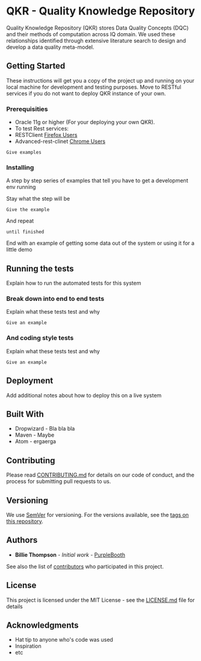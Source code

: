 # QKR - Quality Knowledge Repository

Quality Knowledge Repository (QKR) stores Data Quality Concepts (DQC) and their methods of computation across IQ domain. We used these relationships identified through extensive literature search to design and develop a data quality meta-model.


## Getting Started

These instructions will get you a copy of the project up and running on your local machine for development and testing purposes. Move to RESTful services if you do not want to deploy QKR instance of your own.

### Prerequisities

* Oracle 11g or higher (For your deploying your own QKR). 
* To test Rest services: 
* RESTClient [Firefox Users](https://addons.mozilla.org/en-US/firefox/addon/restclient/)
* Advanced-rest-clinet [Chrome Users](https://chrome.google.com/webstore/detail/advanced-rest-client/hgmloofddffdnphfgcellkdfbfbjeloo?hl=en-US)

```
Give examples
```

### Installing

A step by step series of examples that tell you have to get a development env running

Stay what the step will be

```
Give the example
```

And repeat

```
until finished
```

End with an example of getting some data out of the system or using it for a little demo

## Running the tests

Explain how to run the automated tests for this system

### Break down into end to end tests

Explain what these tests test and why

```
Give an example
```

### And coding style tests

Explain what these tests test and why

```
Give an example
```

## Deployment

Add additional notes about how to deploy this on a live system

## Built With

* Dropwizard - Bla bla bla
* Maven - Maybe
* Atom - ergaerga

## Contributing

Please read [CONTRIBUTING.md](CONTRIBUTING.md) for details on our code of conduct, and the process for submitting pull requests to us.

## Versioning

We use [SemVer](http://semver.org/) for versioning. For the versions available, see the [tags on this repository](https://github.com/your/project/tags). 

## Authors

* **Billie Thompson** - *Initial work* - [PurpleBooth](https://github.com/PurpleBooth)

See also the list of [contributors](https://github.com/your/project/contributors) who participated in this project.

## License

This project is licensed under the MIT License - see the [LICENSE.md](LICENSE.md) file for details

## Acknowledgments

* Hat tip to anyone who's code was used
* Inspiration
* etc

